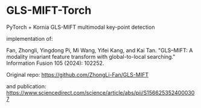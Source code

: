 # GLS-MIFT-Torch
PyTorch + Kornia GLS-MIFT multimodal key-point detection

implementation of:

Fan, Zhongli, Yingdong Pi, Mi Wang, Yifei Kang, and Kai Tan. "GLS–MIFT: A modality invariant feature transform with global-to-local searching." Information Fusion 105 (2024): 102252.

Original repo:
https://github.com/ZhongLi-Fan/GLS-MIFT

and publication:
https://www.sciencedirect.com/science/article/abs/pii/S1566253524000307
